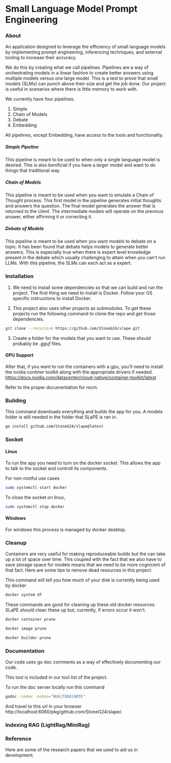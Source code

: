 # Small Language Model Prompt Engineering

### About

An application designed to leverage the efficiency of small language models by implementing prompt engineering, inferencing techniques, and external tooling to increase their accuracy.

We do this by creating what we call pipelines. Pipelines are a way of orchestrating models in a linear fashion to create better answers using multiple models versus one large model.
This is a test to prove that small models (SLMs) can punch above their size and get the job done. Our project is useful in scenarios where there is little memory to work with.

We currently have four pipelines.
1. Simple
2. Chain of Models
3. Debate
4. Embedding

All pipelines, except Embedding, have access to the tools and functionality.

##### Simple Pipeline
This pipeline is meant to be used to when only a single language model is desired. This is also benificial if you have a larger model and want to do things that traditional way.

##### Chain of Models
This pipeline is meant to be used when you want to emulate a Chain of Thought process. This first model in the pipeline generates initial thoughts and answers the question.
The final model generates the answer that is returned to the client. The intermediate models will operate on the previous answer, either affirming it or correcting it.

##### Debate of Models
This pipeline is meant to be used when you want models to debate on a topic. It has been found that debate helps models to generate better answers.
This is especially true when there is expert level knowledge present in the debate which usually challenging to attain when you can't run LLMs. With this pipeline, the SLMs can each
act as a expert.

### Installation

1. We need to install some dependencies so that we can build and run the project. The first thing we need to install is Docker.
Follow your OS specific instructions to install Docker.

2. This project also uses other projects as submodules. To get these projects run the following command to clone the repo and get those dependencies.
```bash
git clone --recursive https://github.com/StoneG24/slape.git
```

3. Create a folder for the models that you want to use. These should probably be _.gguf_ files.

#### GPU Support

After that, if you want to run the containers with a gpu, you'll need to install the nvidia continer toolkit along with the appropriate drivers if needed.
https://docs.nvidia.com/datacenter/cloud-native/container-toolkit/latest

Refer to the proper documentation for rocm.

### Building
This command downloads everything and builds the app for you. A models folder is still needed in the folder that SLaPE is ran in.
```bash
go install github.com/StoneG24/slape@latest
```
### Socket

#### Linux

To run the app you need to turn on the docker socket. This allows the app to talk to the socket and controll its components.

For non-rootful use cases

```bash
sudo systemctl start docker
```

To close the socket on linux,

```bash
sudo systemctl stop docker
```

#### Windows

For windows this process is managed by docker desktop.

### Cleanup

Containers are very useful for making reproduceable builds but the can take up a lot of space over time. This coupled with the fact that we also have to save storage space for models means that we need to be more cognicent of that fact. Here are some tips to remove dead resources in this project.

This command will tell you how much of your disk is currently being used by docker

```bash
docker system df
```

These commands are good for cleaning up these old docker resources. SLaPE should clean these up but, currently, if errors occur it won't.

```bash
docker container prune
```

```bash
docker image prune
```

```bash
docker builder prune
```

### Documentation
Our code uses go doc comments as a way of effectively documenting our code.

This tool is included in our tool list of the project.

To run the doc server locally run this command
```bash
godoc -index -notes="BUG|TODO|NOTE"
```

And travel to this url in your browser http://localhost:6060/pkg/github.com/StoneG24/slape/.

### Indexing RAG (LightRag/MiniRag)

### Reference

Here are some of the research papers that we used to aid us in development.
